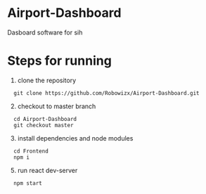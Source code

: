 # Airport-Dashboard
Dasboard software for sih

# Steps for running
1) clone the repository
  ``` 
    git clone https://github.com/Robowizx/Airport-Dashboard.git 
  ```
2) checkout to master branch
  ``` 
    cd Airport-Dashboard
    git checkout master
  ```
3) install dependencies and node modules
  ``` 
    cd Frontend
    npm i 
  ```
5) run react dev-server
  ``` 
    npm start 
  ```
  
